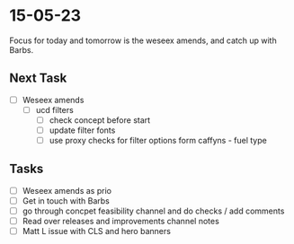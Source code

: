 # 15-05-23

Focus for today and tomorrow is the weseex amends, and catch up with Barbs.

## Next Task
- [ ] Weseex amends
  - [ ] ucd filters
    - [ ] check concept before start
    - [ ] update filter fonts
    - [ ] use proxy checks for filter options form caffyns - fuel type

## Tasks
- [ ] Weseex amends as prio
- [ ] Get in touch with Barbs
- [ ] go through concpet feasibility channel and do checks / add comments
- [ ] Read over releases and improvements channel notes
- [ ] Matt L issue with CLS and hero banners

